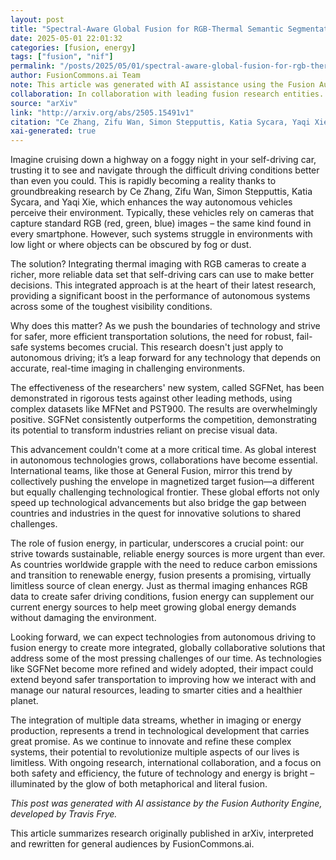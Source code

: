 ```yaml
---
layout: post
title: "Spectral-Aware Global Fusion for RGB-Thermal Semantic Segmentation"
date: 2025-05-01 22:01:32
categories: [fusion, energy]
tags: ["fusion", "nif"]
permalink: "/posts/2025/05/01/spectral-aware-global-fusion-for-rgb-thermal-semantic-segmentation/"
author: FusionCommons.ai Team
note: This article was generated with AI assistance using the Fusion Authority Engine, developed by Travis Frye.
collaboration: In collaboration with leading fusion research entities.
source: "arXiv"
link: "http://arxiv.org/abs/2505.15491v1"
citation: "Ce Zhang, Zifu Wan, Simon Stepputtis, Katia Sycara, Yaqi Xie (2025). *Spectral-Aware Global Fusion for RGB-Thermal Semantic Segmentation*. arXiv."
xai-generated: true
---
```


Imagine cruising down a highway on a foggy night in your self-driving car, trusting it to see and navigate through the difficult driving conditions better than even you could. This is rapidly becoming a reality thanks to groundbreaking research by Ce Zhang, Zifu Wan, Simon Stepputtis, Katia Sycara, and Yaqi Xie, which enhances the way autonomous vehicles perceive their environment. Typically, these vehicles rely on cameras that capture standard RGB (red, green, blue) images – the same kind found in every smartphone. However, such systems struggle in environments with low light or where objects can be obscured by fog or dust.

The solution? Integrating thermal imaging with RGB cameras to create a richer, more reliable data set that self-driving cars can use to make better decisions. This integrated approach is at the heart of their latest research, providing a significant boost in the performance of autonomous systems across some of the toughest visibility conditions.

Why does this matter? As we push the boundaries of technology and strive for safer, more efficient transportation solutions, the need for robust, fail-safe systems becomes crucial. This research doesn't just apply to autonomous driving; it’s a leap forward for any technology that depends on accurate, real-time imaging in challenging environments.

The effectiveness of the researchers' new system, called SGFNet, has been demonstrated in rigorous tests against other leading methods, using complex datasets like MFNet and PST900. The results are overwhelmingly positive. SGFNet consistently outperforms the competition, demonstrating its potential to transform industries reliant on precise visual data.

This advancement couldn't come at a more critical time. As global interest in autonomous technologies grows, collaborations have become essential. International teams, like those at General Fusion, mirror this trend by collectively pushing the envelope in magnetized target fusion—a different but equally challenging technological frontier. These global efforts not only speed up technological advancements but also bridge the gap between countries and industries in the quest for innovative solutions to shared challenges.

The role of fusion energy, in particular, underscores a crucial point: our strive towards sustainable, reliable energy sources is more urgent than ever. As countries worldwide grapple with the need to reduce carbon emissions and transition to renewable energy, fusion presents a promising, virtually limitless source of clean energy. Just as thermal imaging enhances RGB data to create safer driving conditions, fusion energy can supplement our current energy sources to help meet growing global energy demands without damaging the environment.

Looking forward, we can expect technologies from autonomous driving to fusion energy to create more integrated, globally collaborative solutions that address some of the most pressing challenges of our time. As technologies like SGFNet become more refined and widely adopted, their impact could extend beyond safer transportation to improving how we interact with and manage our natural resources, leading to smarter cities and a healthier planet.

The integration of multiple data streams, whether in imaging or energy production, represents a trend in technological development that carries great promise. As we continue to innovate and refine these complex systems, their potential to revolutionize multiple aspects of our lives is limitless. With ongoing research, international collaboration, and a focus on both safety and efficiency, the future of technology and energy is bright – illuminated by the glow of both metaphorical and literal fusion.

*This post was generated with AI assistance by the Fusion Authority Engine, developed by Travis Frye.*

This article summarizes research originally published in arXiv, interpreted and rewritten for general audiences by FusionCommons.ai.
